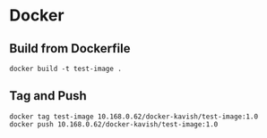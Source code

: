 # Docker

##  Build from Dockerfile

```
docker build -t test-image .
```

## Tag and Push

```
docker tag test-image 10.168.0.62/docker-kavish/test-image:1.0
docker push 10.168.0.62/docker-kavish/test-image:1.0
```